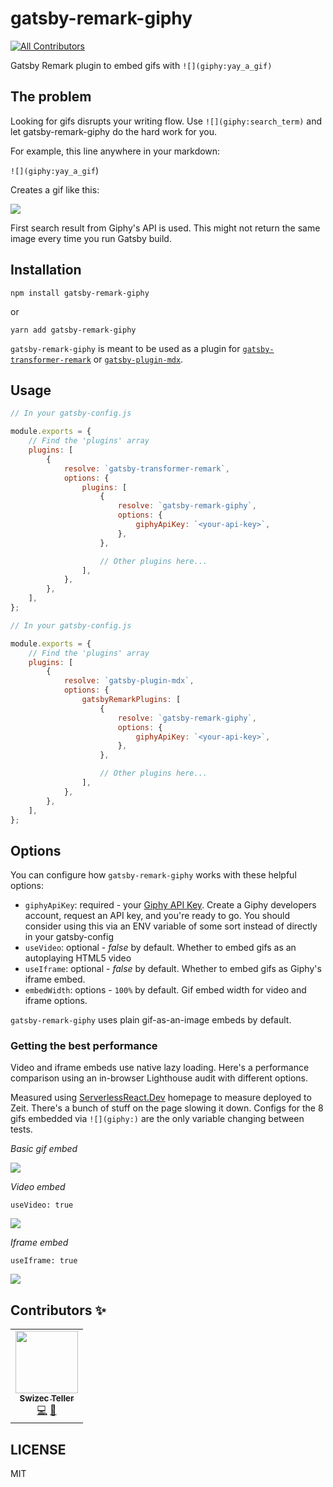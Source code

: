# gatsby-remark-giphy

<!-- ALL-CONTRIBUTORS-BADGE:START - Do not remove or modify this section -->

[![All Contributors](https://img.shields.io/badge/all_contributors-1-orange.svg?style=flat-square)](#contributors-)

<!-- ALL-CONTRIBUTORS-BADGE:END -->

Gatsby Remark plugin to embed gifs with `![](giphy:yay_a_gif)`

## The problem

Looking for gifs disrupts your writing flow. Use `![](giphy:search_term)` and let gatsby-remark-giphy do the hard work for you.

For example, this line anywhere in your markdown:

`![](giphy:yay_a_gif`)

Creates a gif like this:

![](https://media0.giphy.com/media/1APaqOO5JHnWKLc7Bi/giphy.gif)

First search result from Giphy's API is used. This might not return the same image every time you run Gatsby build.

## Installation

```
npm install gatsby-remark-giphy
```

or

```
yarn add gatsby-remark-giphy
```

`gatsby-remark-giphy` is meant to be used as a plugin for [`gatsby-transformer-remark`](https://github.com/gatsbyjs/gatsby/tree/master/packages/gatsby-transformer-remark) or [`gatsby-plugin-mdx`](https://github.com/gatsbyjs/gatsby/tree/master/packages/gatsby-plugin-mdx).

## Usage

```javascript
// In your gatsby-config.js

module.exports = {
    // Find the 'plugins' array
    plugins: [
        {
            resolve: `gatsby-transformer-remark`,
            options: {
                plugins: [
                    {
                        resolve: `gatsby-remark-giphy`,
                        options: {
                            giphyApiKey: `<your-api-key>`,
                        },
                    },

                    // Other plugins here...
                ],
            },
        },
    ],
};
```

```javascript
// In your gatsby-config.js

module.exports = {
    // Find the 'plugins' array
    plugins: [
        {
            resolve: `gatsby-plugin-mdx`,
            options: {
                gatsbyRemarkPlugins: [
                    {
                        resolve: `gatsby-remark-giphy`,
                        options: {
                            giphyApiKey: `<your-api-key>`,
                        },
                    },

                    // Other plugins here...
                ],
            },
        },
    ],
};
```

## Options

You can configure how `gatsby-remark-giphy` works with these helpful options:

-   `giphyApiKey`: required - your [Giphy API Key](https://developers.giphy.com/). Create a Giphy developers account, request an API key, and you're ready to go. You should consider using this via an ENV variable of some sort instead of directly in your gatsby-config
-   `useVideo`: optional - _false_ by default. Whether to embed gifs as an autoplaying HTML5 video
-   `useIframe`: optional - _false_ by default. Whether to embed gifs as Giphy's iframe embed.
-   `embedWidth`: options - `100%` by default. Gif embed width for video and iframe options.

`gatsby-remark-giphy` uses plain gif-as-an-image embeds by default.

### Getting the best performance

Video and iframe embeds use native lazy loading. Here's a performance comparison using an in-browser Lighthouse audit with different options.

Measured using [ServerlessReact.Dev](https://serverlessreact.dev) homepage to measure deployed to Zeit. There's a bunch of stuff on the page slowing it down. Configs for the 8 gifs embedded via `![](giphy:)` are the only variable changing between tests.

_Basic gif embed_

![](https://i.imgur.com/lhRdqiE.png)

_Video embed_

```
useVideo: true
```

![](https://i.imgur.com/P61QGfy.png)

_Iframe embed_

```
useIframe: true
```

![](https://i.imgur.com/g9IlWJp.png)

## Contributors ✨

<!-- ALL-CONTRIBUTORS-LIST:START - Do not remove or modify this section -->
<!-- prettier-ignore-start -->
<!-- markdownlint-disable -->
<table>
  <tr>
    <td align="center"><a href="http://swizec.com"><img src="https://avatars0.githubusercontent.com/u/56883?v=4" width="100px;" alt=""/><br /><sub><b>Swizec Teller</b></sub></a><br /><a href="https://github.com/Swizec/gatsby-remark-giphy/commits?author=swizec" title="Code">💻</a> <a href="https://github.com/Swizec/gatsby-remark-giphy/commits?author=swizec" title="Documentation">📖</a></td>
  </tr>
</table>

<!-- markdownlint-enable -->
<!-- prettier-ignore-end -->

<!-- ALL-CONTRIBUTORS-LIST:END -->

## LICENSE

MIT

